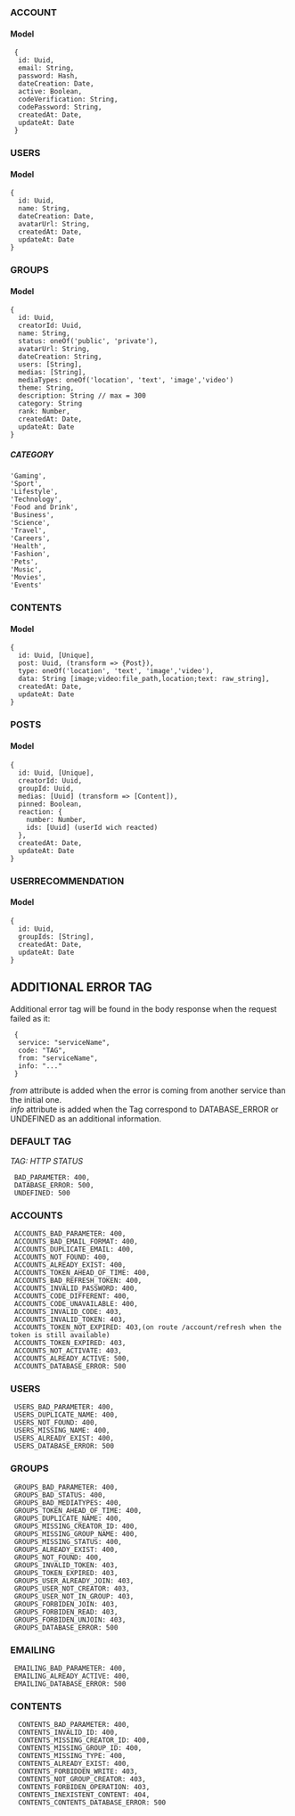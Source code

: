 ### ACCOUNT

#### Model

```
 {
  id: Uuid,
  email: String,
  password: Hash,
  dateCreation: Date,
  active: Boolean,
  codeVerification: String,
  codePassword: String,
  createdAt: Date,
  updateAt: Date
 }
```

### USERS

#### Model

```
{
  id: Uuid,
  name: String,
  dateCreation: Date,
  avatarUrl: String,
  createdAt: Date,
  updateAt: Date
}
```

### GROUPS

#### Model

```
{
  id: Uuid,
  creatorId: Uuid,
  name: String,
  status: oneOf('public', 'private'),
  avatarUrl: String,
  dateCreation: String,
  users: [String],
  medias: [String],
  mediaTypes: oneOf('location', 'text', 'image','video')
  theme: String,
  description: String // max = 300
  category: String
  rank: Number,
  createdAt: Date,
  updateAt: Date
}
```

##### CATEGORY

    'Gaming',
    'Sport',
    'Lifestyle',
    'Technology',
    'Food and Drink',
    'Business',
    'Science',
    'Travel',
    'Careers',
    'Health',
    'Fashion',
    'Pets',
    'Music',
    'Movies',
    'Events'

### CONTENTS

#### Model

```
{
  id: Uuid, [Unique],
  post: Uuid, (transform => {Post}),
  type: oneOf('location', 'text', 'image','video'),
  data: String [image;video:file_path,location;text: raw_string],
  createdAt: Date,
  updateAt: Date
}
```

### POSTS

#### Model

```
{
  id: Uuid, [Unique],
  creatorId: Uuid,
  groupId: Uuid,
  medias: [Uuid] (transform => [Content]),
  pinned: Boolean,
  reaction: {
    number: Number,
    ids: [Uuid] (userId wich reacted)
  },
  createdAt: Date,
  updateAt: Date
}
```

### USERRECOMMENDATION

#### Model

```
{
  id: Uuid,
  groupIds: [String],
  createdAt: Date,
  updateAt: Date
}
```

## ADDITIONAL ERROR TAG

Additional error tag will be found in the body response when the request failed as it:

```
 {
  service: "serviceName",
  code: "TAG",
  from: "serviceName",
  info: "..."
 }
```

_from_ attribute is added when the error is coming from another service than the initial one.  
_info_ attribute is added when the Tag correspond to DATABASE_ERROR or UNDEFINED as an additional information.

### DEFAULT TAG

_TAG: HTTP STATUS_

```
 BAD_PARAMETER: 400,
 DATABASE_ERROR: 500,
 UNDEFINED: 500
```

### ACCOUNTS

```
 ACCOUNTS_BAD_PARAMETER: 400,
 ACCOUNTS_BAD_EMAIL_FORMAT: 400,
 ACCOUNTS_DUPLICATE_EMAIL: 400,
 ACCOUNTS_NOT_FOUND: 400,
 ACCOUNTS_ALREADY_EXIST: 400,
 ACCOUNTS_TOKEN_AHEAD_OF_TIME: 400,
 ACCOUNTS_BAD_REFRESH_TOKEN: 400,
 ACCOUNTS_INVALID_PASSWORD: 400,
 ACCOUNTS_CODE_DIFFERENT: 400,
 ACCOUNTS_CODE_UNAVAILABLE: 400,
 ACCOUNTS_INVALID_CODE: 403,
 ACCOUNTS_INVALID_TOKEN: 403,
 ACCOUNTS_TOKEN_NOT_EXPIRED: 403,(on route /account/refresh when the token is still available)
 ACCOUNTS_TOKEN_EXPIRED: 403,
 ACCOUNTS_NOT_ACTIVATE: 403,
 ACCOUNTS_ALREADY_ACTIVE: 500,
 ACCOUNTS_DATABASE_ERROR: 500
```

### USERS

```
 USERS_BAD_PARAMETER: 400,
 USERS_DUPLICATE_NAME: 400,
 USERS_NOT_FOUND: 400,
 USERS_MISSING_NAME: 400,
 USERS_ALREADY_EXIST: 400,
 USERS_DATABASE_ERROR: 500
```

### GROUPS

```
 GROUPS_BAD_PARAMETER: 400,
 GROUPS_BAD_STATUS: 400,
 GROUPS_BAD_MEDIATYPES: 400,
 GROUPS_TOKEN_AHEAD_OF_TIME: 400,
 GROUPS_DUPLICATE_NAME: 400,
 GROUPS_MISSING_CREATOR_ID: 400,
 GROUPS_MISSING_GROUP_NAME: 400,
 GROUPS_MISSING_STATUS: 400,
 GROUPS_ALREADY_EXIST: 400,
 GROUPS_NOT_FOUND: 400,
 GROUPS_INVALID_TOKEN: 403,
 GROUPS_TOKEN_EXPIRED: 403,
 GROUPS_USER_ALREADY_JOIN: 403,
 GROUPS_USER_NOT_CREATOR: 403,
 GROUPS_USER_NOT_IN_GROUP: 403,
 GROUPS_FORBIDEN_JOIN: 403,
 GROUPS_FORBIDEN_READ: 403,
 GROUPS_FORBIDEN_UNJOIN: 403,
 GROUPS_DATABASE_ERROR: 500
```

### EMAILING

```
 EMAILING_BAD_PARAMETER: 400,
 EMAILING_ALREADY_ACTIVE: 400,
 EMAILING_DATABASE_ERROR: 500
```

### CONTENTS

```
  CONTENTS_BAD_PARAMETER: 400,
  CONTENTS_INVALID_ID: 400,
  CONTENTS_MISSING_CREATOR_ID: 400,
  CONTENTS_MISSING_GROUP_ID: 400,
  CONTENTS_MISSING_TYPE: 400,
  CONTENTS_ALREADY_EXIST: 400,
  CONTENTS_FORBIDDEN_WRITE: 403,
  CONTENTS_NOT_GROUP_CREATOR: 403,
  CONTENTS_FORBIDEN_OPERATION: 403,
  CONTENTS_INEXISTENT_CONTENT: 404,
  CONTENTS_CONTENTS_DATABASE_ERROR: 500
```
